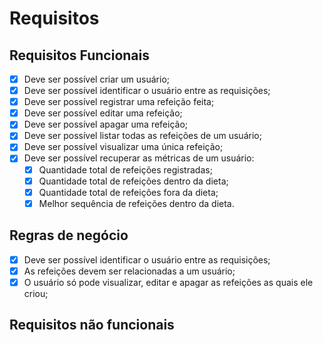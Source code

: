 # Requisitos

## Requisitos Funcionais

- [x] Deve ser possível criar um usuário;
- [x] Deve ser possível identificar o usuário entre as requisições;
- [x] Deve ser possível registrar uma refeição feita;
- [x] Deve ser possível editar uma refeição;
- [x] Deve ser possível apagar uma refeição;
- [x] Deve ser possível listar todas as refeições de um usuário;
- [x] Deve ser possível visualizar uma única refeição;
- [x] Deve ser possível recuperar as métricas de um usuário:
  - [x] Quantidade total de refeições registradas;
  - [x] Quantidade total de refeições dentro da dieta;
  - [x] Quantidade total de refeições fora da dieta;
  - [x] Melhor sequência de refeições dentro da dieta.

## Regras de negócio

- [x] Deve ser possível identificar o usuário entre as requisições;
- [x] As refeições devem ser relacionadas a um usuário;
- [x] O usuário só pode visualizar, editar e apagar as refeições as quais ele criou;

## Requisitos não funcionais
